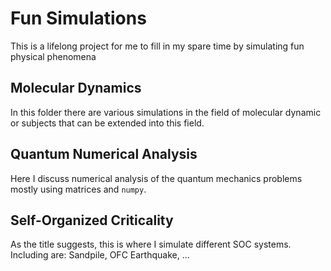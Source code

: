 # Fun Simulations
This is a lifelong project for me to fill in my spare time by simulating fun physical phenomena

## Molecular Dynamics
In this folder there are various simulations in the field of molecular dynamic or subjects that can be extended into this field.

## Quantum Numerical Analysis
Here I discuss numerical analysis of the quantum mechanics problems mostly using matrices and `numpy`.

## Self-Organized Criticality
As the title suggests, this is where I simulate different SOC systems. Including are: Sandpile, OFC Earthquake, ...
